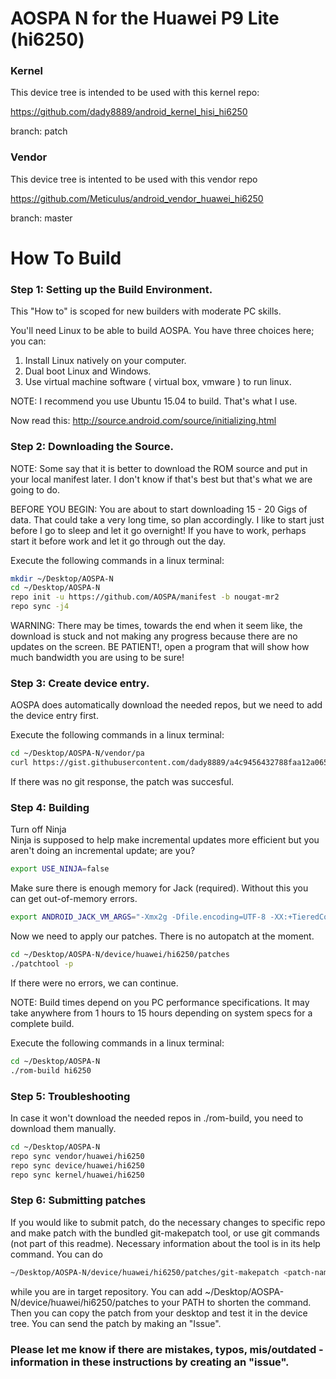 # AOSPA N for the Huawei P9 Lite (hi6250)

### Kernel
This device tree is intended to be used with this kernel repo:

https://github.com/dady8889/android_kernel_hisi_hi6250

branch: patch
### Vendor
This device tree is intented to be used with this vendor repo

https://github.com/Meticulus/android_vendor_huawei_hi6250

branch: master
# How To Build

### Step 1: Setting up the Build Environment.

This "How to" is scoped for new builders with moderate PC skills.

You'll need Linux to be able to build AOSPA. You have three choices here; you can:

1. Install Linux natively on your computer.
2. Dual boot Linux and Windows.
3. Use virtual machine software ( virtual box, vmware ) to run linux.

NOTE: I recommend you use Ubuntu 15.04 to build. That's what I use.

Now read this: http://source.android.com/source/initializing.html

### Step 2: Downloading the Source.

NOTE: Some say that it is better to download the ROM source and put in your local manifest later. I don't know if that's best but that's what we are going to do.

BEFORE YOU BEGIN: You are about to start downloading 15 - 20 Gigs of data. That could take a very long time, so plan accordingly. I like to start just before I go to sleep and let it go overnight! If you have to work, perhaps start it before work and let it go through out the day.

Execute the following commands in a linux terminal:
```bash
mkdir ~/Desktop/AOSPA-N
cd ~/Desktop/AOSPA-N
repo init -u https://github.com/AOSPA/manifest -b nougat-mr2
repo sync -j4
```
WARNING: There may be times, towards the end when it seem like, the download is stuck and not making any progress because there are no updates on the screen. BE PATIENT!, open a program that will show how much bandwidth you are using to be sure!

### Step 3: Create device entry.

AOSPA does automatically download the needed repos, but we need to add the device entry first.

Execute the following commands in a linux terminal:
```bash
cd ~/Desktop/AOSPA-N/vendor/pa
curl https://gist.githubusercontent.com/dady8889/a4c9456432788faa12a065bf181e4d71/raw | git apply -
```

If there was no git response, the patch was succesful.

### Step 4: Building

Turn off Ninja  
Ninja is supposed to help make incremental updates more efficient but you aren't doing an incremental update; are you?
```bash
export USE_NINJA=false
```

Make sure there is enough memory for Jack (required). Without this you can get out-of-memory errors.
```bash
export ANDROID_JACK_VM_ARGS="-Xmx2g -Dfile.encoding=UTF-8 -XX:+TieredCompilation"
```

Now we need to apply our patches. There is no autopatch at the moment.
```bash
cd ~/Desktop/AOSPA-N/device/huawei/hi6250/patches
./patchtool -p
```
If there were no errors, we can continue.

NOTE: Build times depend on you PC performance specifications. It may take anywhere from 1 hours to 15 hours depending on system specs for a complete build.

Execute the following commands in a linux terminal:
```bash
cd ~/Desktop/AOSPA-N
./rom-build hi6250
```

### Step 5: Troubleshooting
In case it won't download the needed repos in ./rom-build, you need to download them manually.
```bash
cd ~/Desktop/AOSPA-N
repo sync vendor/huawei/hi6250
repo sync device/huawei/hi6250
repo sync kernel/huawei/hi6250
```

### Step 6: Submitting patches
If you would like to submit patch, do the necessary changes to specific repo and make patch with 
the bundled git-makepatch tool, or use git commands (not part of this readme). Necessary information about the tool is in its help command.
You can do 
```bash
~/Desktop/AOSPA-N/device/huawei/hi6250/patches/git-makepatch <patch-name>
```
while you are in target repository. You can add ~/Desktop/AOSPA-N/device/huawei/hi6250/patches to your PATH to shorten the command.
Then you can copy the patch from your desktop and test it in the device tree. You can send the patch by making an "Issue".

### Please let me know if there are mistakes, typos, mis/outdated - information in these instructions by creating an "issue".
